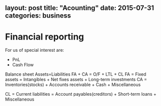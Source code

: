 layout: post
title:  "Acounting"
date:   2015-07-31
categories: business
---

# Financial reporting

For us of special interest are:
- PnL
- Cash Flow

Balance sheet
Assets=Liabilities
FA + CA = O/F + LTL + CL
FA = Fixed assets = Intangibles + Net fixes assets + Long-term investments
CA = Inventories(stocks) + Accounts receivable + Cash + Miscellaneous

CL = Current liabilities = Account payables(creditors) + Short-term loans + Miscellaneous

